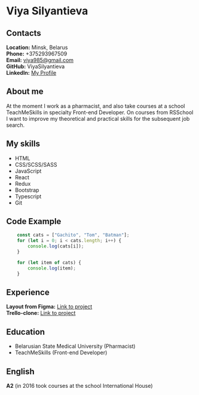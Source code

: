 # Viya Silyantieva

## Contacts
**Location:** Minsk, Belarus  
**Phone:** +375293967509  
**Email:** viya985@gmail.com  
**GitHub:** ViyaSilyantieva  
**LinkedIn:** [My Profile](https://www.linkedin.com/in/viya-silyantieva-aa97a9238)

## About me
At the moment I work as a pharmacist, and also take courses at a school TeachMeSkills in specialty Front-end Developer. On courses from RSSchool I want to improve my theoretical and practical skills for the subsequent job search.
## My skills
* HTML  
* CSS/SCSS/SASS  
* JavaScript  
* React  
* Redux  
* Bootstrap  
* Typescript  
* Git  

## Code Example
```javascript
    const cats = ["Gachito", "Tom", "Batman"];
    for (let i = 0; i < cats.length; i++) {
        console.log(cats[i]);
    }

    for (let item of cats) {
        console.log(item);
    }
```

## Experience
**Layout from Figma:** [Link to project](https://github.com/ViyaSilyantieva/project1)  
**Trello-clone:** [Link to project](https://github.com/ViyaSilyantieva/Trello-clone)

## Education
* Belarusian State Medical University (Pharmacist)  
* TeachMeSkills (Front-end Developer)

## English
**A2** (in 2016 took courses at the school International House)